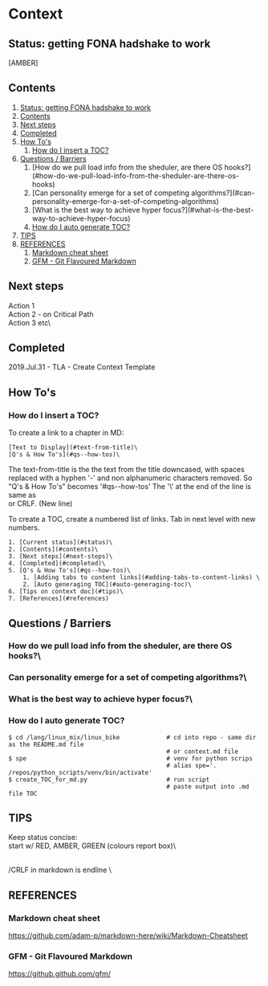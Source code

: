 # Context
## Status: getting FONA hadshake to work
[AMBER]

## Contents
1. [Status: getting FONA hadshake to work](#status-getting-fona-hadshake-to-work)
2. [Contents](#contents)
3. [Next steps](#next-steps)
4. [Completed](#completed)
5. [How To's](#how-tos)
	1. [How do I insert a TOC?](#how-do-i-insert-a-toc)
6. [Questions / Barriers](#questions--barriers)
	1. [How do we pull load info from the sheduler, are there OS hooks?\](#how-do-we-pull-load-info-from-the-sheduler-are-there-os-hooks)
	2. [Can personality emerge for a set of competing algorithms?\](#can-personality-emerge-for-a-set-of-competing-algorithms)
	3. [What is the best way to achieve hyper focus?\](#what-is-the-best-way-to-achieve-hyper-focus)
	4. [How do I auto generate TOC?](#how-do-i-auto-generate-toc)
7. [TIPS](#tips)
8. [REFERENCES](#references)
	1. [Markdown cheat sheet](#markdown-cheat-sheet)
	2. [GFM - Git Flavoured Markdown](#gfm--git-flavoured-markdown)


## Next steps
Action 1\
Action 2 - on Critical Path\
Action 3 etc\


## Completed
2019.Jul.31 - TLA - Create Context Template


## How To's
### How do I insert a TOC?
To create a link to a chapter in MD:
```
[Text to Display](#text-from-title)\
[Q's & How To's](#qs--how-tos)\
```

The text-from-title is the the text from the title downcased, with spaces replaced with a hyphen '-' and non alphanumeric characters removed. So "Q's & How To's" becomes '#qs--how-tos'
The '\\' at the end of the line is same as <br> or CRLF. (New line)

To create a TOC, create a numbered list of links. Tab in next level with new numbers.
```
1. [Current status](#status)\
2. [Contents](#contents)\
3. [Next steps](#next-steps)\
4. [Completed](#completed)\
5. [Q's & How To's](#qs--how-tos)\
    1. [Adding tabs to content links](#adding-tabs-to-content-links) \
    2. [Auto generaging TOC](#auto-generaging-toc)\
6. [Tips on context doc](#tips)\
7. [References](#references)
```

## Questions / Barriers
### How do we pull load info from the sheduler, are there OS hooks?\
### Can personality emerge for a set of competing algorithms?\
### What is the best way to achieve hyper focus?\




### How do I auto generate TOC?
```
$ cd /lang/linux_mix/linux_bike             # cd into repo - same dir as the README.md file
                                            # or context.md file
$ spe                                       # venv for python scrips
                                            # alias spe='. /repos/python_scripts/venv/bin/activate'   
$ create_TOC_for_md.py                      # run script
                                            # paste output into .md file TOC
```




## TIPS
Keep status concise:\
start w/ RED, AMBER, GREEN (colours report box)\

<br>/CRLF in markdown is endline \\


## REFERENCES
### Markdown cheat sheet
https://github.com/adam-p/markdown-here/wiki/Markdown-Cheatsheet

### GFM - Git Flavoured Markdown
https://github.github.com/gfm/
